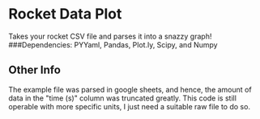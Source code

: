 # Rocket Data Plot
 Takes your rocket CSV file and parses it into a snazzy graph!
 ###Dependencies:
 PYYaml, Pandas, Plot.ly, Scipy, and Numpy
## Other Info
  The example file was parsed in google sheets, and hence, the amount of data in the "time (s)" column was truncated greatly. This code is still operable with more specific units, I just need a suitable raw file to do so.